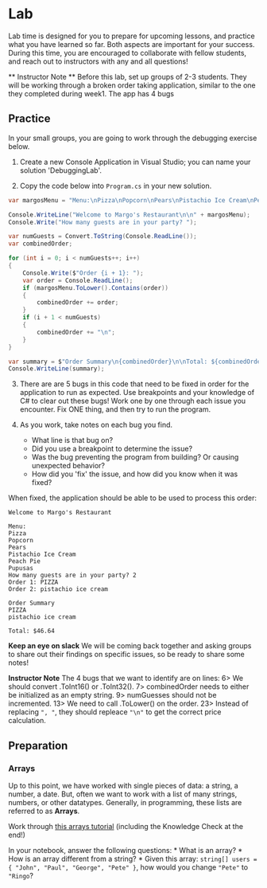 # Lab
Lab time is designed for you to prepare for upcoming lessons, and practice what you have learned so far.  Both aspects are important for your success.  During this time, you are encouraged to collaborate with fellow students, and reach out to instructors with any and all questions!

** Instructor Note ** Before this lab, set up groups of 2-3 students.  They will be working through a broken order taking application, similar to the one they completed during week1.  The app has 4 bugs

## Practice

In your small groups, you are going to work through the debugging exercise below.

1. Create a new Console Application in Visual Studio; you can name your solution 'DebuggingLab'.

2. Copy the code below into `Program.cs` in your new solution.

```cs
var margosMenu = "Menu:\nPizza\nPopcorn\nPears\nPistachio Ice Cream\nPeach Pie\nPupusas";

Console.WriteLine("Welcome to Margo's Restaurant\n\n" + margosMenu);
Console.Write("How many guests are in your party? ");

var numGuests = Convert.ToString(Console.ReadLine());
var combinedOrder;

for (int i = 0; i < numGuests++; i++)
{
    Console.Write($"Order {i + 1}: ");
    var order = Console.ReadLine();
    if (margosMenu.ToLower().Contains(order))
    {
        combinedOrder += order;
    }
    if (i + 1 < numGuests)
    {
        combinedOrder += "\n";
    }
}

var summary = $"Order Summary\n{combinedOrder}\n\nTotal: ${combinedOrder.Replace(" ", "").Replace(", ", "").Length * 2.12}";
Console.WriteLine(summary);
```

3. There are are 5 bugs in this code that need to be fixed in order for the application to run as expected.  Use breakpoints and your knowledge of C# to clear out these bugs! Work one by one through each issue you encounter.  Fix ONE thing, and then try to run the program.

4. As you work, take notes on each bug you find.
    * What line is that bug on?
    * Did you use a breakpoint to determine the issue?
    * Was the bug preventing the program from building? Or causing unexpected behavior?
    * How did you 'fix' the issue, and how did you know when it was fixed?

When fixed, the application should be able to be used to process this order:
```
Welcome to Margo's Restaurant

Menu:
Pizza
Popcorn
Pears
Pistachio Ice Cream
Peach Pie
Pupusas
How many guests are in your party? 2
Order 1: PIZZA
Order 2: pistachio ice cream

Order Summary
PIZZA
pistachio ice cream

Total: $46.64
```

**Keep an eye on slack** We will be coming back together and asking groups to share out their findings on specific issues, so be ready to share some notes!

**Instructor Note** The 4 bugs that we want to identify are on lines:
    6> We should convert .ToInt16() or .ToInt32().
    7> combinedOrder needs to either be initialized as an empty string.
    9> numGuesses should not be incremented.
    13> We need to call .ToLower() on the order.
    23> Instead of replacing `", "`, they should repleace `"\n"` to get the correct price calculation.

## Preparation

### Arrays
Up to this point, we have worked with single pieces of data: a string, a number, a date.  But, often we want to work with a list of many strings, numbers, or other datatypes.  Generally, in programming, these lists are referred to as **Arrays**.

Work through [this arrays tutorial](
https://docs.microsoft.com/en-us/learn/modules/csharp-arrays/1-introduction) (including the Knowledge Check at the end!)

In your notebook, answer the following questions:
    * What is an array?
    * How is an array different from a string?
    * Given this array: `string[] users = { "John", "Paul", "George", "Pete" }`, how would you change `"Pete"` to `"Ringo`?


<!-- I love that this lab combines some technical exploration with some preparation for the following day! I think it would be great if we had even a small Preparation section for an upcoming lesson in each lab. Doesn't need to be too involved, but potentially some small exploration into the next day's topic! -->

<!-- I remember there was an activity like this back in the day in FE and one pain point I remember was that students sometimes struggled to tinker enough with the small application to figure out where a bug might even exist. I like how you explained in the directions that there needs to be some exploration to find all of the bugs. I wonder if we will need to be even more explicit or if folks will figure it out on their own. I think having some language around having students discuss HOW they think the program should run vs. the observed behavior might have them hone in on where it might be screwing up. I think we can wait and see how this works in practice before making any tweaks!

 -->